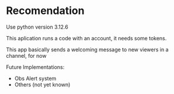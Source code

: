 # Recomendation # 
Use python version 3.12.6

This aplication runs a code with an account, it needs some tokens. 

This app basically sends a welcoming message to new viewers in a channel, for now

Future Implementations: 
- Obs Alert system
- Others (not yet known)